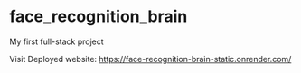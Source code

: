 # face_recognition_brain
My first full-stack project

Visit Deployed website: https://face-recognition-brain-static.onrender.com/
